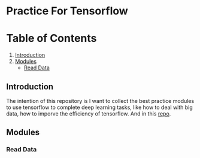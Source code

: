 # Practice For Tensorflow

Table of Contents
================
1. [Introduction](#Introduction)
2. [Modules](#Modules)
    - [Read Data](#read_data)

## Introduction
The intention of this repository is I want to collect the best practice modules to use tensorflow to complete deep learning tasks, like how to deal with big data,
how to imporve the efficiency of tensorflow. And in this [repo](https://github.com/vahidk/EffectiveTensorflow).

## Modules
### Read Data <a name="read_data"></a>

